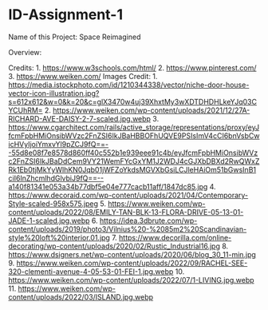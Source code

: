 # ID-Assignment-1
Name of this Project:
    Space Reimagined

Overview:
    
Credits: 1. https://www.w3schools.com/html/
         2. https://www.pinterest.com/
         3. https://www.weiken.com/
Images Credit: 1. https://media.istockphoto.com/id/1210344338/vector/niche-door-house-vector-icon-illustration.jpg?s=612x612&w=0&k=20&c=glX3470w4uj39XhxtMy3wXDTDHDHLkeYJq03CYCUhRM=
               2. https://www.weiken.com/wp-content/uploads/2021/12/27A-RICHARD-AVE-DAISY-2-7-scaled.jpg.webp
               3. https://www.cgarchitect.com/rails/active_storage/representations/proxy/eyJfcmFpbHMiOnsibWVzc2FnZSI6IkJBaHBBOFhUQVE9PSIsImV4cCI6bnVsbCwicHVyIjoiYmxvYl9pZCJ9fQ==--55d8e08f7e8578d860ff40c552b1e939eee91c4b/eyJfcmFpbHMiOnsibWVzc2FnZSI6IkJBaDdCem9VY21WemFYcGxYM1J2WDJ4cGJXbDBXd2RwQWxZRk1Eb0tjMkYyWlhKN0Jqb01jWFZoYkdsMGVXbGsiLCJleHAiOm51bGwsInB1ciI6InZhcmlhdGlvbiJ9fQ==--a140f81341e053a34b77dbf5e04e777cacb11aff/1847dc85.jpg
               4. https://www.decoraid.com/wp-content/uploads/2021/04/Contemporary-Style-scaled-958x575.jpeg
               5. https://www.weiken.com/wp-content/uploads/2022/08/EMILY-TAN-BLK-13-FLORA-DRIVE-05-13-01-JADE-1-scaled.jpg.webp
               6. https://idea.3dbrute.com/wp-content/uploads/2019/photo3/Vilnius%20-%2085m2%20Scandinavian-style%20loft%20interior.01.jpg
               7. https://www.decorilla.com/online-decorating/wp-content/uploads/2020/02/Rustic_Industrial16.jpg
               8. https://www.dsigners.net/wp-content/uploads/2020/06/blog_30_11-min.jpg
               9. https://www.weiken.com/wp-content/uploads/2022/09/RACHEL-SEE-320-clementi-avenue-4-05-53-01-FEI-1.jpg.webp
               10. https://www.weiken.com/wp-content/uploads/2022/07/1-LIVING.jpg.webp
               11. https://www.weiken.com/wp-content/uploads/2022/03/ISLAND.jpg.webp
